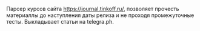 Парсер курсов сайта https://journal.tinkoff.ru/, позволяет прочесть материаллы до наступления даты релиза и не проходя промежуточные тесты. 
Выкладывает статьи на telegra.ph.
